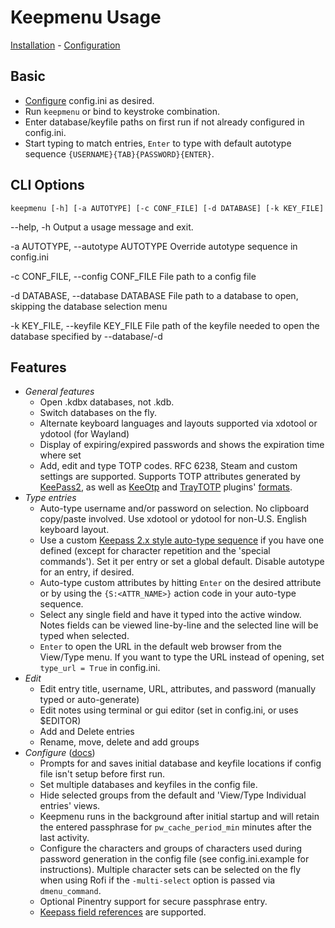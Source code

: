 # Keepmenu Usage

[Installation](install.md) - [Configuration](configure.md)

## Basic

- [Configure](docs/configure.md) config.ini as desired.
- Run `keepmenu` or bind to keystroke combination.
- Enter database/keyfile paths on first run if not already configured in config.ini.
- Start typing to match entries, `Enter` to type with default autotype sequence
  `{USERNAME}{TAB}{PASSWORD}{ENTER}`.

## CLI Options

`keepmenu [-h] [-a AUTOTYPE] [-c CONF_FILE] [-d DATABASE] [-k KEY_FILE]`

--help, -h Output a usage message and exit.

-a AUTOTYPE, --autotype AUTOTYPE Override autotype sequence in config.ini

-c CONF_FILE, --config CONF_FILE File path to a config file

-d DATABASE, --database DATABASE File path to a database to open, skipping the database selection menu

-k KEY_FILE, --keyfile KEY_FILE File path of the keyfile needed to open the database specified by --database/-d

## Features

- *General features*
    - Open .kdbx databases, not .kdb.
    - Switch databases on the fly.
    - Alternate keyboard languages and layouts supported via xdotool or ydotool (for
      Wayland)
    - Display of expiring/expired passwords and shows the expiration time where set
    - Add, edit and type TOTP codes. RFC 6238, Steam and custom settings are supported.
      Supports TOTP attributes generated by [KeePass2][3], as well as [KeeOtp][4] and [TrayTOTP][5] plugins' [formats][6].
- *Type entries*
    - Auto-type username and/or password on selection. No clipboard copy/paste
      involved. Use xdotool or ydotool for non-U.S. English keyboard layout.
    - Use a custom [Keepass 2.x style auto-type sequence][1] if you have one defined
      (except for character repetition and the 'special commands'). Set it per entry
      or set a global default. Disable autotype for an entry, if desired.
    - Auto-type custom attributes by hitting `Enter` on the desired attribute or
      by using the `{S:<ATTR_NAME>}` action code in your auto-type sequence.
    - Select any single field and have it typed into the active window. Notes fields
      can be viewed line-by-line and the selected line will be typed when
      selected.
    - `Enter` to open the URL in the default web browser from the View/Type
      menu. If you want to type the URL instead of opening, set `type_url =
      True` in config.ini.
- *Edit*
    - Edit entry title, username, URL, attributes, and password (manually typed or auto-generate)
    - Edit notes using terminal or gui editor (set in config.ini, or uses $EDITOR)
    - Add and Delete entries
    - Rename, move, delete and add groups
- *Configure* ([docs](configure.md))
    - Prompts for and saves initial database and keyfile locations if config file
      isn't setup before first run.
    - Set multiple databases and keyfiles in the config file.
    - Hide selected groups from the default and 'View/Type Individual entries' views.
    - Keepmenu runs in the background after initial startup and will retain the
      entered passphrase for `pw_cache_period_min` minutes after the last activity.
    - Configure the characters and groups of characters used during password
      generation in the config file (see config.ini.example for instructions).
      Multiple character sets can be selected on the fly when using Rofi if the
      `-multi-select` option is passed via `dmenu_command`.
    - Optional Pinentry support for secure passphrase entry.
    - [Keepass field references][2] are supported.

[1]: https://keepass.info/help/base/autotype.html#autoseq "Keepass 2.x codes"
[2]: https://keepass.info/help/base/fieldrefs.html "Keepass field references"
[3]: https://keepass.info/help/base/placeholders.html#otp "KeePass2 TOTP fields"
[4]: https://github.com/tiuub/KeeOtp2 "KeeOtp2"
[5]: https://github.com/KeeTrayTOTP/KeeTrayTOTP "KeeTrayTOTP"
[6]: https://github.com/firecat53/keepmenu/issues/117#issuecomment-1182963273 "TOTP fields"
